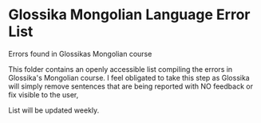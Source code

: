 # Glossika Mongolian Language Error List
Errors found in Glossikas Mongolian course

This folder contains an openly accessible list compiling the errors in Glossika's Mongolian course. 
I feel obligated to take this step as Glossika will simply remove sentences that are being reported with NO feedback or fix visible to the user,

List will be updated weekly.
